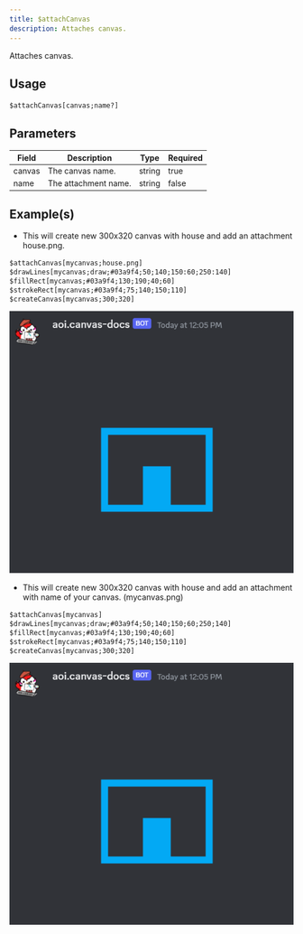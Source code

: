 ```yaml
---
title: $attachCanvas
description: Attaches canvas.
---
```


Attaches canvas.
## Usage
```
$attachCanvas[canvas;name?]
```

## Parameters
| Field | Description | Type | Required |
| --- | --- | --- | --- |
| canvas | The canvas name. | string | true |
| name | The attachment name. | string | false |

## Example(s)

* This will create new 300x320 canvas with house and add an attachment house.png.
```
$attachCanvas[mycanvas;house.png]
$drawLines[mycanvas;draw;#03a9f4;50;140;150:60;250:140]
$fillRect[mycanvas;#03a9f4;130;190;40;60]
$strokeRect[mycanvas;#03a9f4;75;140;150;110]
$createCanvas[mycanvas;300;320]
```
![attachCanvas1.png](../../../assets/showcases/attachCanvas.png)

* This will create new 300x320 canvas with house and add an attachment with name of your canvas. (mycanvas.png)
```
$attachCanvas[mycanvas]
$drawLines[mycanvas;draw;#03a9f4;50;140;150;60;250;140]
$fillRect[mycanvas;#03a9f4;130;190;40;60]
$strokeRect[mycanvas;#03a9f4;75;140;150;110]
$createCanvas[mycanvas;300;320]
```
![attachCanvas1.png](../../../assets/showcases/attachCanvas.png)
